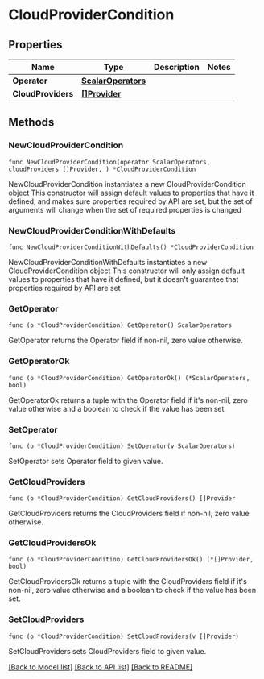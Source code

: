 # CloudProviderCondition

## Properties

Name | Type | Description | Notes
------------ | ------------- | ------------- | -------------
**Operator** | [**ScalarOperators**](ScalarOperators.md) |  | 
**CloudProviders** | [**[]Provider**](Provider.md) |  | 

## Methods

### NewCloudProviderCondition

`func NewCloudProviderCondition(operator ScalarOperators, cloudProviders []Provider, ) *CloudProviderCondition`

NewCloudProviderCondition instantiates a new CloudProviderCondition object
This constructor will assign default values to properties that have it defined,
and makes sure properties required by API are set, but the set of arguments
will change when the set of required properties is changed

### NewCloudProviderConditionWithDefaults

`func NewCloudProviderConditionWithDefaults() *CloudProviderCondition`

NewCloudProviderConditionWithDefaults instantiates a new CloudProviderCondition object
This constructor will only assign default values to properties that have it defined,
but it doesn't guarantee that properties required by API are set

### GetOperator

`func (o *CloudProviderCondition) GetOperator() ScalarOperators`

GetOperator returns the Operator field if non-nil, zero value otherwise.

### GetOperatorOk

`func (o *CloudProviderCondition) GetOperatorOk() (*ScalarOperators, bool)`

GetOperatorOk returns a tuple with the Operator field if it's non-nil, zero value otherwise
and a boolean to check if the value has been set.

### SetOperator

`func (o *CloudProviderCondition) SetOperator(v ScalarOperators)`

SetOperator sets Operator field to given value.


### GetCloudProviders

`func (o *CloudProviderCondition) GetCloudProviders() []Provider`

GetCloudProviders returns the CloudProviders field if non-nil, zero value otherwise.

### GetCloudProvidersOk

`func (o *CloudProviderCondition) GetCloudProvidersOk() (*[]Provider, bool)`

GetCloudProvidersOk returns a tuple with the CloudProviders field if it's non-nil, zero value otherwise
and a boolean to check if the value has been set.

### SetCloudProviders

`func (o *CloudProviderCondition) SetCloudProviders(v []Provider)`

SetCloudProviders sets CloudProviders field to given value.



[[Back to Model list]](../README.md#documentation-for-models) [[Back to API list]](../README.md#documentation-for-api-endpoints) [[Back to README]](../README.md)



